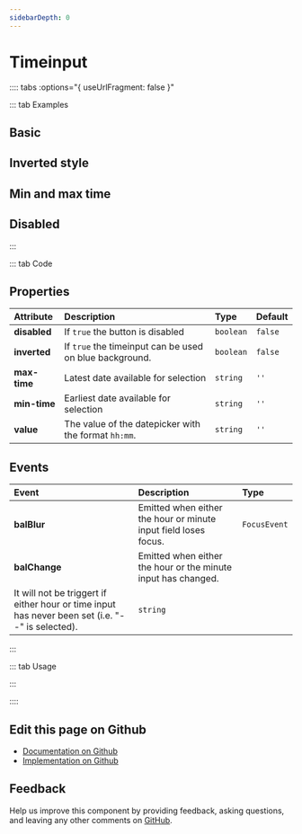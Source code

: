 ```yaml
---
sidebarDepth: 0
---
```


# Timeinput


<!-- START: human documentation top -->

<!-- END: human documentation top -->

:::: tabs :options="{ useUrlFragment: false }"

::: tab Examples

## Basic

<ClientOnly><docs-demo-bal-timeinput-117></docs-demo-bal-timeinput-117></ClientOnly>


## Inverted style

<ClientOnly><docs-demo-bal-timeinput-118></docs-demo-bal-timeinput-118></ClientOnly>


## Min and max time

<ClientOnly><docs-demo-bal-timeinput-119></docs-demo-bal-timeinput-119></ClientOnly>


## Disabled

<ClientOnly><docs-demo-bal-timeinput-120></docs-demo-bal-timeinput-120></ClientOnly>


:::

::: tab Code

## Properties


| Attribute    | Description                                             | Type      | Default |
| :----------- | :------------------------------------------------------ | :-------- | :------ |
| **disabled** | If `true` the button is disabled                        | `boolean` | `false` |
| **inverted** | If `true` the timeinput can be used on blue background. | `boolean` | `false` |
| **max-time** | Latest date available for selection                     | `string`  | `''`    |
| **min-time** | Earliest date available for selection                   | `string`  | `''`    |
| **value**    | The value of the datepicker with the format `hh:mm`.    | `string`  | `''`    |

## Events


| Event         | Description                                                                                                                                                    | Type         |
| :------------ | :------------------------------------------------------------------------------------------------------------------------------------------------------------- | :----------- |
| **balBlur**   | Emitted when either the hour or minute input field loses focus.                                                                                                | `FocusEvent` |
| **balChange** | Emitted when either the hour or the minute input has changed.
It will not be triggert if either hour or time input has never been set (i.e. "--" is selected). | `string`     |


:::

::: tab Usage

<!-- START: human documentation usage -->

<!-- END: human documentation usage -->

:::


::::

## Edit this page on Github

* [Documentation on Github](https://github.com/baloise/design-system/blob/master/docs/src/components/components/bal-timeinput.md)
* [Implementation on Github](https://github.com/baloise/design-system/blob/master/packages/components/src/components/bal-timeinput)

## Feedback

Help us improve this component by providing feedback, asking questions, and leaving any other comments on [GitHub](https://github.com/baloise/design-system/issues/new).

